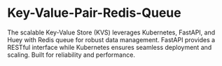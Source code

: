 # Key-Value-Pair-Redis-Queue
The scalable Key-Value Store (KVS) leverages Kubernetes, FastAPI, and Huey with Redis queue for robust data management. FastAPI provides a RESTful interface while Kubernetes ensures seamless deployment and scaling. Built for reliability and performance.
